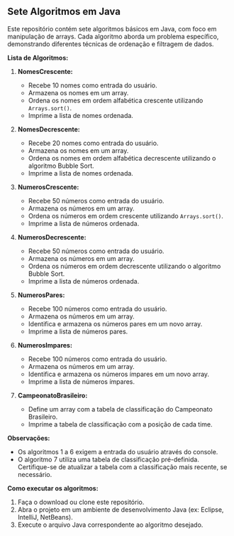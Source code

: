 ## Sete Algoritmos em Java

Este repositório contém sete algoritmos básicos em Java, com foco em manipulação de arrays. Cada algoritmo aborda um problema específico, demonstrando diferentes técnicas de ordenação e filtragem de dados.

**Lista de Algoritmos:**

1. **NomesCrescente:**
    * Recebe 10 nomes como entrada do usuário.
    * Armazena os nomes em um array.
    * Ordena os nomes em ordem alfabética crescente utilizando `Arrays.sort()`.
    * Imprime a lista de nomes ordenada.

2. **NomesDecrescente:**
   * Recebe 20 nomes como entrada do usuário.
   * Armazena os nomes em um array.
   * Ordena os nomes em ordem alfabética decrescente utilizando o algoritmo Bubble Sort.
   * Imprime a lista de nomes ordenada.

3. **NumerosCrescente:**
    * Recebe 50 números como entrada do usuário.
    * Armazena os números em um array.
    * Ordena os números em ordem crescente utilizando `Arrays.sort()`.
    * Imprime a lista de números ordenada.

4. **NumerosDecrescente:**
   * Recebe 50 números como entrada do usuário.
   * Armazena os números em um array.
   * Ordena os números em ordem decrescente utilizando o algoritmo Bubble Sort.
   * Imprime a lista de números ordenada.

5. **NumerosPares:**
    * Recebe 100 números como entrada do usuário.
    * Armazena os números em um array.
    * Identifica e armazena os números pares em um novo array.
    * Imprime a lista de números pares.

6. **NumerosImpares:**
    * Recebe 100 números como entrada do usuário.
    * Armazena os números em um array.
    * Identifica e armazena os números ímpares em um novo array.
    * Imprime a lista de números ímpares.

7. **CampeonatoBrasileiro:**
    * Define um array com a tabela de classificação do Campeonato Brasileiro.
    * Imprime a tabela de classificação com a posição de cada time.

**Observações:**

* Os algoritmos 1 a 6 exigem a entrada do usuário através do console.
* O algoritmo 7 utiliza uma tabela de classificação pré-definida. Certifique-se de atualizar a tabela com a classificação mais recente, se necessário.

**Como executar os algoritmos:**

1. Faça o download ou clone este repositório.
2. Abra o projeto em um ambiente de desenvolvimento Java (ex: Eclipse, IntelliJ, NetBeans).
3. Execute o arquivo Java correspondente ao algoritmo desejado.
